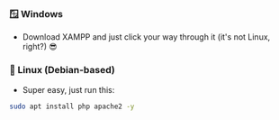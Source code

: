 ### 🪟 Windows  
+ Download XAMPP and just click your way through it (it's not Linux, right?) 😎  

### 🐧 Linux (Debian-based)  
+ Super easy, just run this:
```bash
sudo apt install php apache2 -y
```